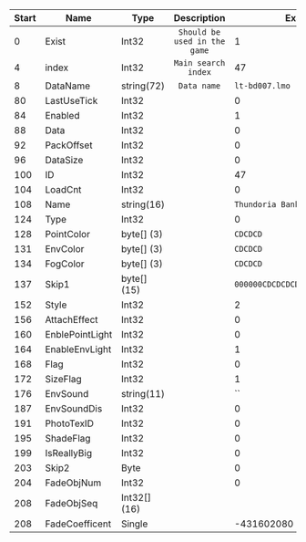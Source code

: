 |Start|Name|Type|Description|Example|
|---|---|---|:---:|---|
|0|Exist|Int32|`Should be used in the game`|1|
|4|index|Int32|`Main search index`|47|
|8|DataName|string(72)|`Data name`|`lt-bd007.lmo`|
|80|LastUseTick|Int32||0|
|84|Enabled|Int32||1|
|88|Data|Int32||0|
|92|PackOffset|Int32||0|
|96|DataSize|Int32||0|
|100|ID|Int32||47|
|104|LoadCnt|Int32||0|
|108|Name|string(16)||`Thundoria Bank 0`|
|124|Type|Int32||0|
|128|PointColor|byte[] (3)||`CDCDCD`|
|131|EnvColor|byte[] (3)||`CDCDCD`|
|134|FogColor|byte[] (3)||`CDCDCD`|
|137|Skip1|byte[] (15)||`000000CDCDCDCDCDCDCDCDCDCDCDCD`|
|152|Style|Int32||2|
|156|AttachEffect|Int32||0|
|160|EnblePointLight|Int32||0|
|164|EnableEnvLight|Int32||1|
|168|Flag|Int32||0|
|172|SizeFlag|Int32||1|
|176|EnvSound|string(11)||``|
|187|EnvSoundDis|Int32||0|
|191|PhotoTexID|Int32||0|
|195|ShadeFlag|Int32||0|
|199|IsReallyBig|Int32||0|
|203|Skip2|Byte||0|
|204|FadeObjNum|Int32||0|
|208|FadeObjSeq|Int32[] (16)|||
|208|FadeCoefficent|Single||-431602080|
